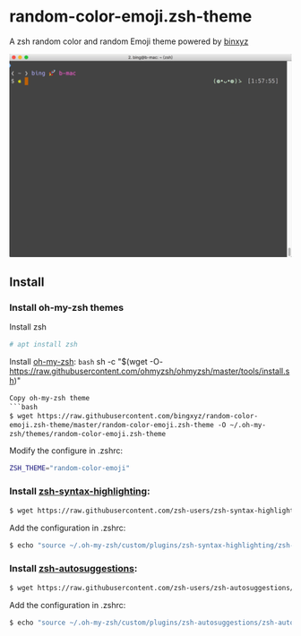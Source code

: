 # random-color-emoji.zsh-theme
A zsh random color and random Emoji theme powered by [binxyz](https://github.com/bingxyz)

![](https://github.com/bingxyz/random-color-emoji.zsh-theme/blob/master/img/screenshot.gif?raw=true)

## Install

### Install oh-my-zsh themes
Install zsh
```bash
# apt install zsh
```

Install [oh-my-zsh](https://github.com/robbyrussell/oh-my-zsh):
```bash```
sh -c "$(wget -O- https://raw.githubusercontent.com/ohmyzsh/ohmyzsh/master/tools/install.sh)"
```
Copy oh-my-zsh theme
```bash
$ wget https://raw.githubusercontent.com/bingxyz/random-color-emoji.zsh-theme/master/random-color-emoji.zsh-theme -O ~/.oh-my-zsh/themes/random-color-emoji.zsh-theme
```

Modify the configure in .zshrc:
```bash
ZSH_THEME="random-color-emoji"
```
### Install [zsh-syntax-highlighting](https://github.com/zsh-users/zsh-syntax-highlighting):

```zsh
$ wget https://raw.githubusercontent.com/zsh-users/zsh-syntax-highlighting/master/zsh-syntax-highlighting.zsh --directory-prefix=~/.oh-my-zsh/custom/plugins/zsh-syntax-highlighting/
```

Add the configuration in .zshrc:
```zsh
$ echo "source ~/.oh-my-zsh/custom/plugins/zsh-syntax-highlighting/zsh-syntax-highlighting.plugin.zsh"
```

### Install [zsh-autosuggestions](https://github.com/zsh-users/zsh-autosuggestions):

```zsh
$ wget https://raw.githubusercontent.com/zsh-users/zsh-autosuggestions/zsh-autosuggestions.zsh --directory-prefix=~/.oh-my-zsh/custom/plugins/zsh-autosuggestions
```

Add the configuration in .zshrc:
```zsh
$ echo "source ~/.oh-my-zsh/custom/plugins/zsh-autosuggestions/zsh-autosuggestions.plugin.zsh"
```

